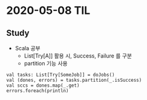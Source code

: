 # 2020-05-08 TIL

## Study
- Scala 공부
  - List[Try[A]] 활용 시, Success, Failure 를 구분
  - partition 기능 사용
```
val tasks: List[Try[SomeJob]] = doJobs()
val (dones, errors) = tasks.partition(_.isSuccess)
val sccs = dones.map(_.get)
errors.foreach(println)
```
